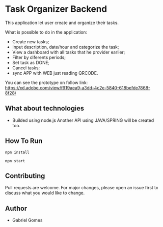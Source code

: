 # Task Organizer Backend

This application let user create and organize their tasks. 

What is possible to do in the application:
- Create new tasks;
- Input description, date/hour and categorize the task;
- View a dashboard with all tasks that he provider earlier;
- Filter by diferents periods;
- Set task as DONE;
- Cancel tasks;
- sync APP with WEB just reading QRCODE.

You can see the prototype on follow link:
https://xd.adobe.com/view/f919aea9-a3dd-4c2e-5840-618befde7868-8f28/


## What about technologies
- Builded using node.js
Another API using JAVA/SPRING will be created too.

## How To Run

```shell
npm install
```

```shell
npm start
```


## Contributing
Pull requests are welcome. For major changes, please open an issue first to discuss what you would like to change.

## Author
- Gabriel Gomes

